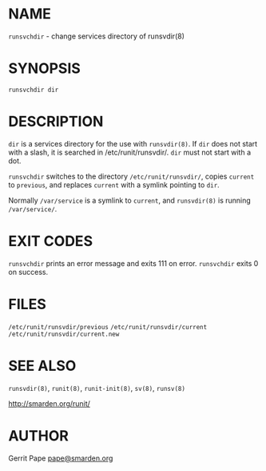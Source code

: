 <!-- -*- fill-column: 80 -*- -->

# NAME

`runsvchdir` - change services directory of runsvdir(8)

# SYNOPSIS

`runsvchdir dir`

# DESCRIPTION

`dir` is a services directory for the use with `runsvdir(8)`. If `dir` does not
start with a slash, it is searched in /etc/runit/runsvdir/.  `dir` must not
start with a dot.

`runsvchdir` switches to the directory `/etc/runit/runsvdir/`, copies `current`
to `previous`, and replaces `current` with a symlink pointing to `dir`.

Normally `/var/service` is a symlink to `current`, and `runsvdir(8)` is running
`/var/service/`.

# EXIT CODES

`runsvchdir` prints an error message and exits 111 on error.  `runsvchdir` exits
0 on success.

# FILES

`/etc/runit/runsvdir/previous` `/etc/runit/runsvdir/current`
`/etc/runit/runsvdir/current.new`

# SEE ALSO

`runsvdir(8)`, `runit(8)`, `runit-init(8)`, `sv(8)`, `runsv(8)`

http://smarden.org/runit/

# AUTHOR

Gerrit Pape <pape@smarden.org>
